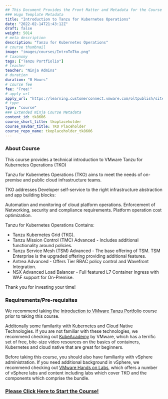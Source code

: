 ```yaml
---
## This Document Provides the Front Matter and Metadata for the Course Information page used in the modernapps.ninja homepage and the member profile page.
### Hugo Template Metadata
title: "Introduction to Tanzu for Kubernetes Operations"
date: "2022-02-14T21:43:12Z"
draft: false
weight: 5014
# meta description
description: "Tanzu for Kubernetes Operations"
# course thumbnail
image: "images/courses/IntroToTko.png"
# taxonomy
tags: ["Tanzu Portfiolio"]
# teacher
teacher: "Ninja Admins"
# duration
duration: "0 Hours"
# course fee
fee: "Free!"
# apply url
apply_url: "https://learning.customerconnect.vmware.com/oltpublish/site/program.do?dispatch=showCourseSession&id=35907b2a-e0dd-11ec-b5a6-0cc47a352292"
# type
type: "course"
### Extended Ninja Course Metadata
content_id: tk8606
course_short_title: tkoplaceholder
course_navbar_title: TKO Placeholder
course_repo_name: tkoplaceholder_tk8606
---
```


### About Course

This course provides a technical introduction to VMware Tanzu for Kubernetes Operations (TKO)

Tanzu for Kubernetes Operations (TKO) aims to meet the needs of on-premise and public cloud infrastructure teams.

TKO addresses Developer self-service to the right infrastructure abstraction and app building blocks:

Automation and monitoring of cloud platform operations.
Enforcement of Networking, security and compliance requirements.
Platform operation cost optimization.

Tanzu for Kubernetes Operations Contains:

- Tanzu Kubernetes Grid (TKG).  
- Tanzu Mission Control (TMC) Advanced - Includes additional functionality around policies.
- Tanzu Service Mesh (TSM) Advanced - The base offering of TSM. TSM Enterprise is the upgraded offering providing additional features.
- Antrea Advanced - Offers Tier RBAC policy control and Wavefront Integration.  
- NSX Advanced Load Balancer - Full featured L7 Container Ingress with WAF support for On-Premise.

Thank you for investing your time!

### Requirements/Pre-requisites

We recommend taking the [Introduction to VMware Tanzu
Portfolio](https://lms.modernapps.ninja/courses/course-v1:modernapps+COU-TP6539+Perpetual/course/) course
prior to taking this course.


Additonally some familarity with Kubernetes and Cloud Native
Technologies. If you are not familiar with these technologies, we
recommend checking out [KubeAcademy](https://kube.academy/) by VMware,
which has a terrific set of free, bite-size video resources on the
basics of containers, Kubernetes and cloud native that are great for
beginners.

Before taking this course, you should also have familiarity with vSphere
administration. If you need additional background in vSphere, we
recommend checking out [VMware Hands on Labs](https://hol.vmware.com),
which offers a number of vSphere labs and content including labs which cover TKO and the components which comprise the bundle.

### [Please Click Here to Start the Course!](https://modernapps.ninja/intrototko_tk5598/)
